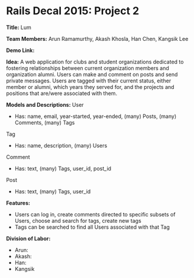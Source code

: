 Rails Decal 2015: Project 2
======
__Title:__ Lum 

__Team Members:__ Arun Ramamurthy, Akash Khosla, Han Chen, Kangsik Lee 

__Demo Link:__  

__Idea:__ A web application for clubs and student organizations dedicated to fostering relationships between current organization members and organization alumni. Users can make and comment on posts and send private messages. Users are tagged with their current status, either member or alumni, which years they served for, and the projects and positions that are/were associated with them.

__Models and Descriptions:__
User
* Has: name, email, year-started, year-ended, (many) Posts, (many) Comments, (many) Tags

Tag
* Has: name, description, (many) Users

Comment
* Has: text, (many) Tags, user_id, post_id

Post
* Has: text, (many) Tags, user_id

__Features:__
* Users can log in, create comments directed to specific subsets of Users, choose and search for tags, create new tags
* Tags can be searched to find all Users associated with that Tag 

__Division of Labor:__
* Arun:
* Akash:
* Han:
* Kangsik




